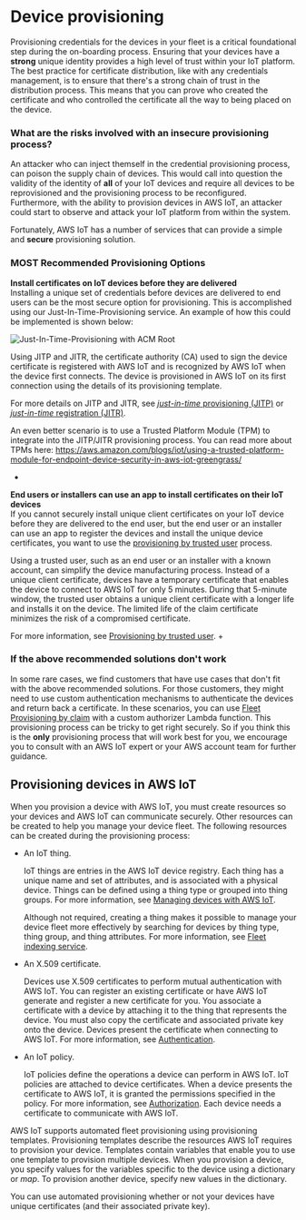 # Device provisioning<a name="iot-provision"></a>

Provisioning credentials for the devices in your fleet is a critical foundational step during the on-boarding process\. Ensuring that your devices have a **strong** unique identity provides a high level of trust within your IoT platform\. The best practice for certificate distribution, like with any credentials management, is to ensure that there's a strong chain of trust in the distribution process\. This means that you can prove who created the certificate and who controlled the certificate all the way to being placed on the device\. 

### What are the risks involved with an insecure provisioning process?
An attacker who can inject themself in the credential provisioning process, can poison the supply chain of devices\. This would call into question the validity of the identity of **all** of your IoT devices and require all devices to be reprovisioned and the provisioning process to be reconfigured\. Furthermore, with the ability to provision devices in AWS IoT, an attacker could start to observe and attack your IoT platform from within the system\.

Fortunately, AWS IoT has a number of services that can provide a simple and **secure** provisioning solution\. 

### MOST Recommended Provisioning Options

**Install certificates on IoT devices before they are delivered**  
Installing a unique set of credentials before devices are delivered to end users can be the most secure option for provisioning\. This is accomplished using our Just-In-Time-Provisioning service\. An example of how this could be implemented is shown below:

![Just-In-Time-Provisioning with ACM Root](https://code.ilovethe.cloud/pythia/jitp_aws_acm_root.png)

Using JITP and JITR, the certificate authority \(CA\) used to sign the device certificate is registered with AWS IoT and is recognized by AWS IoT when the device first connects\. The device is provisioned in AWS IoT on its first connection using the details of its provisioning template\.

For more details on JITP and JITR, see [*just\-in\-time* provisioning \(JITP\)](jit-provisioning.md) or [*just\-in\-time* registration \(JITR\)](auto-register-device-cert.md)\.

An even better scenario is to use a Trusted Platform Module (TPM) to integrate into the JITP/JITR provisioning process. You can read more about TPMs here: https://aws.amazon.com/blogs/iot/using-a-trusted-platform-module-for-endpoint-device-security-in-aws-iot-greengrass/

+ 

**End users or installers can use an app to install certificates on their IoT devices**  
If you cannot securely install unique client certificates on your IoT device before they are delivered to the end user, but the end user or an installer can use an app to register the devices and install the unique device certificates, you want to use the [provisioning by trusted user](provision-wo-cert.md#trusted-user) process\.

  Using a trusted user, such as an end user or an installer with a known account, can simplify the device manufacturing process\. Instead of a unique client certificate, devices have a temporary certificate that enables the device to connect to AWS IoT for only 5 minutes\. During that 5\-minute window, the trusted user obtains a unique client certificate with a longer life and installs it on the device\. The limited life of the claim certificate minimizes the risk of a compromised certificate\.

  For more information, see [Provisioning by trusted user](provision-wo-cert.md#trusted-user)\.
+ 

### If the above recommended solutions don't work
In some rare cases, we find customers that have use cases that don't fit with the above recommended solutions\. For those customers, they might need to use custom authentication mechanisms to authenticate the devices and return back a certificate. In these scenarios, you can use [Fleet Provisioning by claim](provision-wo-cert.md#claim-based) with a custom authorizer Lambda function. This provisioning process can be tricky to get right securely. So if you think this is the **only** provisioning process that will work best for you, we encourage you to consult with an AWS IoT expert or your AWS account team for further guidance.

## Provisioning devices in AWS IoT<a name="provisioning-in-iot"></a>

When you provision a device with AWS IoT, you must create resources so your devices and AWS IoT can communicate securely\. Other resources can be created to help you manage your device fleet\. The following resources can be created during the provisioning process: 
+ An IoT thing\.

  IoT things are entries in the AWS IoT device registry\. Each thing has a unique name and set of attributes, and is associated with a physical device\. Things can be defined using a thing type or grouped into thing groups\. For more information, see [Managing devices with AWS IoT](iot-thing-management.md)\.

   Although not required, creating a thing makes it possible to manage your device fleet more effectively by searching for devices by thing type, thing group, and thing attributes\. For more information, see [Fleet indexing service](iot-indexing.md)\.
+ An X\.509 certificate\.

  Devices use X\.509 certificates to perform mutual authentication with AWS IoT\. You can register an existing certificate or have AWS IoT generate and register a new certificate for you\. You associate a certificate with a device by attaching it to the thing that represents the device\. You must also copy the certificate and associated private key onto the device\. Devices present the certificate when connecting to AWS IoT\. For more information, see [Authentication](authentication.md)\.
+ An IoT policy\.

  IoT policies define the operations a device can perform in AWS IoT\. IoT policies are attached to device certificates\. When a device presents the certificate to AWS IoT, it is granted the permissions specified in the policy\. For more information, see [Authorization](iot-authorization.md)\. Each device needs a certificate to communicate with AWS IoT\.

AWS IoT supports automated fleet provisioning using provisioning templates\. Provisioning templates describe the resources AWS IoT requires to provision your device\. Templates contain variables that enable you to use one template to provision multiple devices\. When you provision a device, you specify values for the variables specific to the device using a dictionary or *map*\. To provision another device, specify new values in the dictionary\.

You can use automated provisioning whether or not your devices have unique certificates \(and their associated private key\)\.

